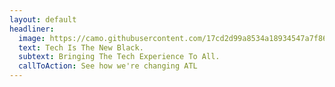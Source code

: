 ```yaml
---
layout: default
headliner:
  image: https://camo.githubusercontent.com/17cd2d99a8534a18934547a7f864e973ec5191a2/68747470733a2f2f7777772e686f6d6561647669736f722e636f6d2f696d616765732f636f6e73756d65722f6868692f6865726f2d70686f746f732f636974792f41746c616e74612e6a7067
  text: Tech Is The New Black.
  subtext: Bringing The Tech Experience To All.
  callToAction: See how we're changing ATL
---
```

